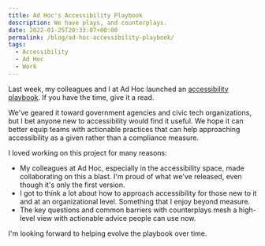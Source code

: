 ```yaml
---
title: Ad Hoc's Accessibility Playbook
description: We have plays, and counterplays.
date: 2022-01-25T20:33:07+00:00
permalink: /blog/ad-hoc-accessibility-playbook/
tags:
  - Accessibility
  - Ad Hoc
  - Work
---
```


Last week, my colleagues and I at Ad Hoc launched an [accessibility playbook](https://adhoc.team/playbook-accessibility/). If you have the time, give it a read.

We've geared it toward government agencies and civic tech organizations, but I bet anyone new to accessibility would find it useful. We hope it can better equip teams with actionable practices that can help approaching accessibility as a given rather than a compliance measure.

I loved working on this project for many reasons:

- My colleagues at Ad Hoc, especially in the accessibility space, made collaborating on this a blast. I'm proud of what we've released, even though it's only the first version.
- I got to think a lot about how to approach accessibility for those new to it and at an organizational level. Something that I enjoy beyond measure.
- The key questions and common barriers with counterplays mesh a high-level view with actionable advice people can use now.

I'm looking forward to helping evolve the playbook over time.
